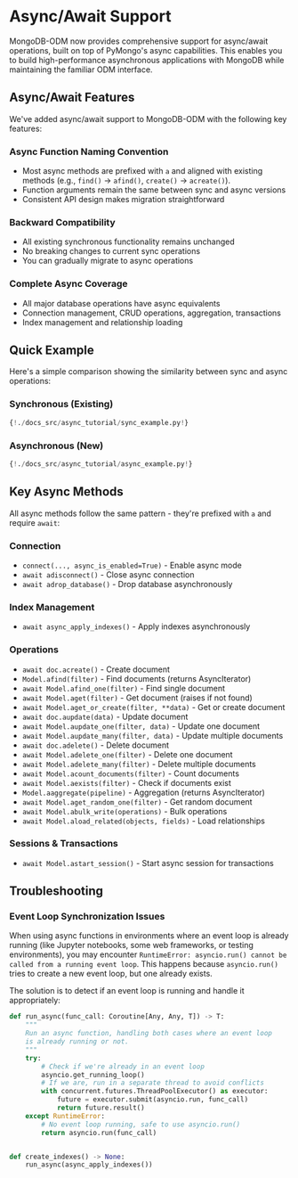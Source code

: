 # Async/Await Support

MongoDB-ODM now provides comprehensive support for async/await operations, built on top of PyMongo's async capabilities. This enables you to build high-performance asynchronous applications with MongoDB while maintaining the familiar ODM interface.

## Async/Await Features

We've added async/await support to MongoDB-ODM with the following key features:

### Async Function Naming Convention

- Most async methods are prefixed with `a` and aligned with existing methods (e.g., `find()` → `afind()`, `create()` → `acreate()`).
- Function arguments remain the same between sync and async versions
- Consistent API design makes migration straightforward

### Backward Compatibility

- All existing synchronous functionality remains unchanged
- No breaking changes to current sync operations
- You can gradually migrate to async operations

### Complete Async Coverage

- All major database operations have async equivalents
- Connection management, CRUD operations, aggregation, transactions
- Index management and relationship loading

## Quick Example

Here's a simple comparison showing the similarity between sync and async operations:

### Synchronous (Existing)

```Python
{!./docs_src/async_tutorial/sync_example.py!}
```

### Asynchronous (New)

```Python
{!./docs_src/async_tutorial/async_example.py!}
```

## Key Async Methods

All async methods follow the same pattern - they're prefixed with `a` and require `await`:

### Connection

- `connect(..., async_is_enabled=True)` - Enable async mode
- `await adisconnect()` - Close async connection
- `await adrop_database()` - Drop database asynchronously

### Index Management

- `await async_apply_indexes()` - Apply indexes asynchronously

### Operations

- `await doc.acreate()` - Create document
- `Model.afind(filter)` - Find documents (returns AsyncIterator)
- `await Model.afind_one(filter)` - Find single document
- `await Model.aget(filter)` - Get document (raises if not found)
- `await Model.aget_or_create(filter, **data)` - Get or create document
- `await doc.aupdate(data)` - Update document
- `await Model.aupdate_one(filter, data)` - Update one document
- `await Model.aupdate_many(filter, data)` - Update multiple documents
- `await doc.adelete()` - Delete document
- `await Model.adelete_one(filter)` - Delete one document
- `await Model.adelete_many(filter)` - Delete multiple documents
- `await Model.acount_documents(filter)` - Count documents
- `await Model.aexists(filter)` - Check if documents exist
- `Model.aaggregate(pipeline)` - Aggregation (returns AsyncIterator)
- `await Model.aget_random_one(filter)` - Get random document
- `await Model.abulk_write(operations)` - Bulk operations
- `await Model.aload_related(objects, fields)` - Load relationships

### Sessions & Transactions

- `await Model.astart_session()` - Start async session for transactions

## Troubleshooting

### Event Loop Synchronization Issues

When using async functions in environments where an event loop is already running (like Jupyter notebooks, some web frameworks, or testing environments), you may encounter `RuntimeError: asyncio.run() cannot be called from a running event loop`. This happens because `asyncio.run()` tries to create a new event loop, but one already exists.

The solution is to detect if an event loop is running and handle it appropriately:

```py
def run_async(func_call: Coroutine[Any, Any, T]) -> T:
    """
    Run an async function, handling both cases where an event loop
    is already running or not.
    """
    try:
        # Check if we're already in an event loop
        asyncio.get_running_loop()
        # If we are, run in a separate thread to avoid conflicts
        with concurrent.futures.ThreadPoolExecutor() as executor:
            future = executor.submit(asyncio.run, func_call)
            return future.result()
    except RuntimeError:
        # No event loop running, safe to use asyncio.run()
        return asyncio.run(func_call)


def create_indexes() -> None:
    run_async(async_apply_indexes())
```

